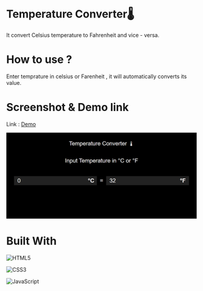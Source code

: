 # Temperature Converter🌡
It convert Celsius temperature to Fahrenheit and vice - versa.

# How to use ?
Enter temprature in celsius or Farenheit , it will automatically converts its value.

# Screenshot & Demo link

Link : [Demo](https://iamrahul8.github.io/Temperature-Converter/)

<img src="preview.png"/>

# Built With

![HTML5](https://img.shields.io/badge/html5-%23E34F26.svg?style=for-the-badge&logo=html5&logoColor=white)

![CSS3](https://img.shields.io/badge/css3-%231572B6.svg?style=for-the-badge&logo=css3&logoColor=white)

![JavaScript](https://img.shields.io/badge/javascript-%23323330.svg?style=for-the-badge&logo=javascript&logoColor=%23F7DF1E)


